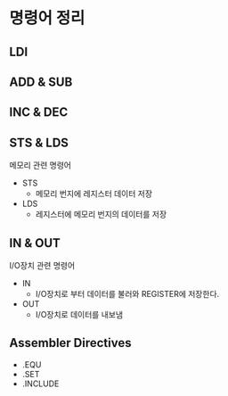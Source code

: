 # 명령어 정리
## LDI
## ADD & SUB
## INC & DEC
## STS & LDS
메모리 관련 명령어
- STS
    - 메모리 번지에 레지스터 데이터 저장
- LDS
    - 레지스터에 메모리 번지의 데이터를 저장
## IN & OUT
I/O장치 관련 명령어
- IN
    - I/O장치로 부터 데이터를 불러와 REGISTER에 저장한다.
- OUT
    - I/O장치로 데이터를 내보냄

## Assembler Directives
- .EQU
- .SET
- .INCLUDE